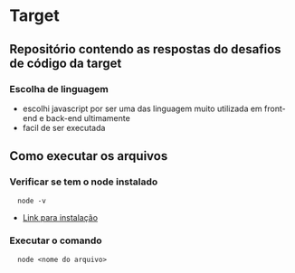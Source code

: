 # Target

## Repositório contendo as respostas do desafios de código da target

### Escolha de linguagem
- escolhi javascript por ser uma das linguagem muito utilizada em front-end e back-end ultimamente
- facil de ser executada

## Como executar os arquivos

### Verificar se tem o node instalado
```
  node -v
```
- [Link para instalação](https://nodejs.org/pt-br/)

### Executar o comando
```
  node <nome do arquivo>
```
